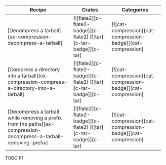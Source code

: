 | Recipe | Crates | Categories |
|--------|--------|------------|
| [Decompress a tarball][ex-compression-decompress-a-tarball] | [![flate2][c-flate2-badge]][c-flate2] [![tar][c-tar-badge]][c-tar] | [![cat-compression][cat-compression-badge]][cat-compression] |
| [Compress a directory into a tarball][ex-compression-compress-a-directory-into-a-tarball] | [![flate2][c-flate2-badge]][c-flate2] [![tar][c-tar-badge]][c-tar] | [![cat-compression][cat-compression-badge]][cat-compression] |
| [Decompress a tarball while removing a prefix from the paths][ex-compression-decompress-a-tarball-removing-prefix] | [![flate2][c-flate2-badge]][c-flate2] [![tar][c-tar-badge]][c-tar] | [![cat-compression][cat-compression-badge]][cat-compression] |

<div class="hidden">
TODO P1
</div>
